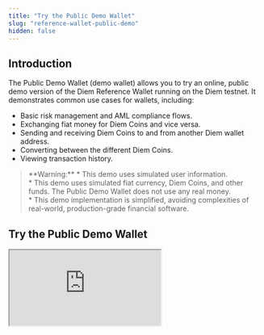 ```yaml
---
title: "Try the Public Demo Wallet"
slug: "reference-wallet-public-demo"
hidden: false
---
```

## Introduction

The Public Demo Wallet (demo wallet) allows you to try an online, public demo version of the Diem Reference Wallet running on the Diem testnet. It demonstrates common use cases for wallets, including:

* Basic risk management and AML compliance flows.
* Exchanging fiat money for Diem Coins and vice versa.
* Sending and receiving Diem Coins to and from another Diem wallet address.
* Converting between the different Diem Coins.
* Viewing transaction history.

<blockquote className="block_note block_note_warning">
 **Warning:** * This demo uses simulated user information.
<br/>* This demo uses simulated fiat currency, Diem Coins, and other funds. The Public Demo Wallet does not use any real money. 
<br/>* This demo implementation is simplified, avoiding complexities of real-world, production-grade financial software. 
</blockquote>

## Try the Public Demo Wallet

<iframe src="https://demo-wallet.diem.com/login/" />

Click <a href="/reference-wallet" target="_blank">here</a> for a full page version of this demo

### User flows

The image below details the different user flows for the Public Demo Wallet.
![Figure 1.0 Different user flows for the Public Demo Wallet](https://files.readme.io/1e00b40-userflows-demo-wallet.svg)
<small className="figure">Figure 1.0 Different user flows for the Public Demo Wallet</small>

## Register and sign up 

New users who want to use the Public Demo Wallet go through a simulated registration process. Users should enter a dummy username and password at signup and choose from a dummy identity during the sign up process.

The sign-up process simulates collecting information for proper identity verification and account security. 

To create your Public Demo Wallet account and select a simulated user for the demo:

1. On the log in page, click 'Sign up'.
2. Type a dummy username and password. Do not use usernames or passwords that you use on any other site. This is your account for the demo wallet. With this, you can return later to the same setup.
3. Click to agree to the terms and conditions. The link to the document is disabled and the button is just an example. Then, click 'Sign up'.
4. On the rest of the sign-up pages: 
     * **Verify Your Identity**: Choose any dummy identity and click Continue.
     * **Verify Your Identity again and Add Your Address**: Leave as is or select any dummy identity and click 'Continue'.
     * **Add Your Photo ID**: Either click Skip or add a dummy image and click 'Continue'. The Public Demo Wallet always accepts the demo identification document, but it does not analyze or store it.
     * **Choose Default Currency**: Leave the default or select any currency and click 'Continue'. You can change this later with the settings gear icon.

The demo wallet briefly displays a Verification Pending page to show the expected behavior of a hypothetical wallet. You are now logged in and your Home page displays. 


To use most features of the Send, Request, and Transfer buttons, you must first:
* Set a funding source. 
* Deposit funds to your account. 

<blockquote className="block_note block_note_warning">
 **Warning:** Real-world user verification and risk management are beyond the scope of the Diem Reference Wallet and contain many opportunities for further development. 
</blockquote>

Read more about the user verification [in the Risk section](doc:reference-wallet-set-up-modules#risk-module).

## Log in and log out

To log in, click either:
1. 'Sign up' to register as a new user if:
   * This is the first time you are using the demo wallet.
   * You want to create another account and view the sign-up process again. 
2. Log in if you have already signed up. This asks for your username and password and displays your Home page.

To log out:
1. Click the settings gear icon on the top right of the demo wallet’s screen and scroll down to the 'Logout' button. 
2. Click the 'Logout' button to logout. 


## Manage your password

To change the password for your account:
1. On the 'Log in' page, click 'Forgot Password'.
2. On the 'Forgot Password' page, type your username and click 'Continue'. The demo displays a sample message about sending you an email. Instead of sending an email, the demo then goes directly to the 'Create a new password' page.
3. Type and confirm a new password and click 'Submit'.
4. The 'Log in' page is displayed again.


## View your home page

Once you finish logging in or signing up, you will be redirected to the home page. To view your home page at other times, click 'Home' in the top menu bar or click 'X' to cancel your current transaction. 

Here are some of the things you can see and do using the home page: 
* View your current demo wallet balance for each Diem Coin currency.
* Use the settings gear icon in the title bar to select funding sources, change settings, or log out.
* A list of your most recent transactions.
* Buttons to send or request funds and a button for different types of 'Transfer' requests, where you can add or withdraw funds, and convert your Diem Coin currency.

![Figure 2.0 Demo Wallet home page](https://files.readme.io/b49617d-wallet-home.svg)
<small className="figure">Figure 2.0 Demo Wallet home page</small>

## Manage payment methods and user settings

You need at least one payment method or funding source for the rest of the demo.

1. Click the settings gear icon on the top right of the screen to:
   * Add payment methods. Select one or more of the available simulated credit cards or bank accounts.
   * Choose your preferred currency and preferred language. The currency you choose affects the base currency used in the currency exchange operations throughout the wallet.
   * View your username. 
2. Click 'Save Settings'.
![Figure 2.1 Public Demo Wallet settings page](https://files.readme.io/f921157-modify-settings.svg)
<small className="figure">Figure 2.1 Public Demo Wallet settings page</small>

You can also add or manage your simulated payment methods when you try to add fake Diem Coins to your wallet. 

<blockquote className="block_note block_note_info">
 **Info:** The payment methods are for demonstration purposes only. The supplied information is not validated, and no real transactions are made using the configured credit cards and bank accounts. Users of the Public Demo Wallet will not be permitted to enter real credit card or bank account information. 
</blockquote>

![Figure 2.3 choose language](https://files.readme.io/1157496-language-settings.svg)
<small className="figure">Figure 2.3 choose language</small>

## Deposit to and withdraw from your wallet  

You can simulate:
* The purchase of fake Diem Coins using your dummy user’s credit card or bank account wire transfer. This deposits the purchased amount to your demo wallet.
* The sale of fake Diem Coins by withdrawing from your demo wallet and applying it to your dummy user’s credit card or bank account. 
* 
<blockquote className="block_note block_note_info">
 **Info:** For safety and security, the Public Demo Wallet does not support the entry of actual credit card or bank account details. 
</blockquote>

To purchase simulated Diem Coins and deposit them to your Public Demo Wallet:


1. From your Home page, click 'Transfer', then 'Add'.
2. In the 'Add Money' dialog:
   * Select any funding source to use for purchasing simulated Diem Coins. If you don't have a funding source available, click 'Manage payment methods' from the drop-down and add one of the existing simulated payment methods.  
   * Choose a balance to deposit purchased funds to. The demo wallet keeps funds of different currencies in different pockets.
   * Type any amount in either 'Adding' or 'Currently equal to'. The equivalents are calculated automatically. Optionally, select a different currency to show a different equivalence. 
   * To add the amount to your wallet, click 'Review', 'Confirm', and 'Done'. 
	
Your Home page shows your current demo wallet balance. Now you can convert, withdraw, or send funds from your Home page.

To withdraw (sell) simulated Diem Coins after you have deposited an amount:

1. From your Home page, click 'Transfer', then 'Withdraw'.
2. Select any funding source where you can send these simulated funds.  
3. Choose a balance to withdraw funds from.
4. Type any amount in either 'Amount' to withdraw or 'Currently equal to'. The equivalents are calculated automatically. Optionally, select a different currency to show a different equivalence. 
5. To withdraw the amount, click 'Review', 'Confirm', and 'Done'. 

Your Home page shows your updated demo wallet balance. 


## Convert funds to a different currency

The Public Demo Wallet shows an example of a conversion page that you could use for your wallet. For the demo, the actual conversion is disabled.

<blockquote className="block_note block_note_info">
 **Info:** In a production application, this function may be subject to regulatory and licensing obligations for the service providers involved. See Prospective VASPs to learn more. 
</blockquote>

To convert funds:

1. From your Home page, click 'Transfer', then 'Convert'.
2. Select currencies to convert from and to and an amount to convert. The Public Demo Wallet currently supports only one currency. 
4. Click 'Review' to see how the demo incorporates error messages. The 'Review' button does no conversion for this demo.   

## View your transaction history

Your Home page displays your latest transactions.

To see all your transactions:
1. Click 'See all' under the displayed transactions.
2. On the 'All Transactions' page, use the drop-down menus to filter which transactions you see and in what order.
3. Click 'Home' to exit the 'All Transactions' page.

Transactions may be internal (i.e., off-chain), within the wallet’s network (e.g., Diem Coins transfer between customers of the same wallet service), or external (i.e., on-chain) on the Diem Blockchain (e.g., Diem transfer to some external Diem address).
![Figure 3.0 View list of transactions](https://files.readme.io/f874d54-execute-transactions.png)
<small className="figure">Figure 3.0 View list of transactions</small>

Each transaction consists of:

* Direction (sent or received)
* Address
* Amount of Diem Coins
* Current fiat value in default fiat currency, as configured in the wallet settings
* Transaction execution date

### Check transaction details

Clicking a transaction in the transactions list will open a window with transaction details.


![Figure 3.1 View transaction details](https://files.readme.io/10e8613-check-transaction.png)
<small className="figure">Figure 3.1 View transaction details</small>

Each transaction consists of:

* Direction (sent or received)
* Amount of Diem Coins
* Current fiat value in default fiat currency, as configured in the wallet settings
* Transaction execution date and time
* Address
* Diem transaction ID – Diem Blockchain transaction’s ledger version number with link to an external Diem Blockchain explorer, if applicable. If not applicable, as in the cases of internal transactions, the field will be marked as unavailable.



## Request and send funds

To send or request simulated funds in the demo wallet:

1. Create two accounts using 'Sign up'. Remember the usernames and passwords. If you already have two or more accounts, you can use them instead.
2. In the second account, deposit funds if it doesn’t already have some, then log out.
3. Log in to the first account.
4. Click Request, select a currency, and specify an amount.
5. Select and copy the wallet address. The 'Copy Address' button is an example and is disabled in the demo. Then, log out. 
6. Log in to the second account.
7. Click 'Send', choose a currency, type an amount, and paste the other account’s wallet address.
8. Click 'Review', then 'Send', then 'Done'.

Your Home page shows the Send transaction and your updated balance. Log out and log in to the first account to view its Total Balance and Recent Transactions.